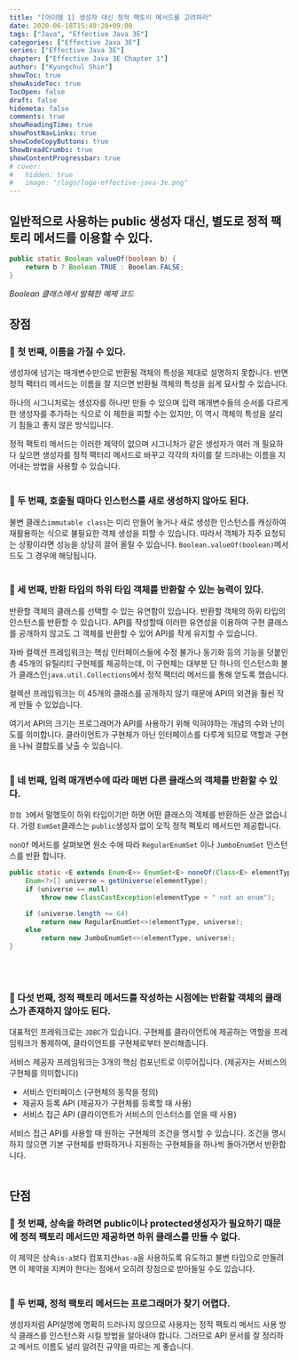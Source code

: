 ```yaml
---
title: "[아이템 1] 생성자 대신 정적 팩토리 메서드를 고려하라"
date: 2020-06-18T15:49:20+09:00
tags: ["Java", "Effective Java 3E"]
categories: ["Effective Java 3E"]
series: ["Effective Java 3E"]
chapter: ["Effective Java 3E Chapter 1"]
author: ["Kyungchul Shin"]
showToc: true
showAsideToc: true
TocOpen: false
draft: false
hidemeta: false
comments: true
showReadingTime: true
showPostNavLinks: true
showCodeCopyButtons: true
ShowBreadCrumbs: true
showContentProgressbar: true
# cover:
#   hidden: true
#   image: "/logo/logo-effective-java-3e.png"
---
```

## 일반적으로 사용하는 public 생성자 대신, 별도로 정적 팩토리 메서드를 이용할 수 있다.

``` java
public static Boolean valueOf(boolean b) {
    return b ? Boolean.TRUE : Booelan.FALSE;
}
```
_Boolean 클래스에서 발췌한 예제 코드_
<br>

## <i class="user-fa-action-done" aria-hidden="true"></i> 장점

### 📌 첫 번째, 이름을 가질 수 있다.

생성자에 넘기는 매개변수만으로 반환될 객체의 특성을 제대로 설명하지 못합니다. 반면 정적 팩터리 메서드는 이름을 잘 지으면 반환될 객체의 특성을 쉽게 묘사할 수 있습니다.

하나의 시그니처로는 생성자를 하나만 만들 수 있으며 입력 매개변수들의 순서를 다르게 한 생성자를 추가하는 식으로 이 제한을 피할 수는 있지만, 이 역시 객체의 특성을 살리기 힘들고 좋지 않은 방식입니다.

정적 팩토리 메서드는 이러한 제약이 없으며 시그니처가 같은 생성자가 여러 개 필요하다 싶으면
생성자를 정적 팩터리 메서드로 바꾸고 각각의 차이를 잘 드러내는 이름을 지어내는 방법을 사용할 수 있습니다.
<br>
<br>

### 📌 두 번째, 호출될 때마다 인스턴스를 새로 생성하지 않아도 된다.

불변 클래스`immutable class`는 미리 만들어 놓거나 새로 생성한 인스턴스를 캐싱하여 재활용하는 식으로 불필요한 객체 생성을 피할 수 있습니다. 따라서 객체가 자주 요청되는 상황이라면 성능을 상당히 끌어 올릴 수 있습니다. `Boolean.valueOf(boolean)`메서드도 그 경우에 해당됩니다.
<br>
<br>

### 📌 세 번째, 반환 타입의 하위 타입 객체를 반환할 수 있는 능력이 있다.

반환할 객체의 클래스를 선택할 수 있는 유연함이 있습니다. 반환할 객체의 하위 타입의 인스턴스를 반환할 수 있습니다. API를 작성할때 이러한 유연성을 이용하여 구현 클래스를 공개하지 않고도 그 객체를 반환할 수 있어 API를 작게 유지할 수 있습니다.

자바 컬렉션 프레임워크는 핵심 인터페이스들에 수정 불가나 동기화 등의 기능을 덧붙인 총 45개의 유틸리티 구현체를 제공하는데, 이 구현체는 대부분 단 하나의 인스턴스화 불가 클래스인`java.util.Collections`에서 정적 팩터리 메서드를 통해 얻도록 했습니다.

컬렉션 프레임워크는 이 45개의 클래스를 공개하지 않기 때문에 API의 외견을 훨씬 작게 만들 수 있었습니다.

여기서 API의 크기는 프로그래머가 API를 사용하기 위해 익혀야하는 개념의 수와 난이도를 의미합니다. 클라이언트가 구현체가 아닌 인터페이스를 다루게 되므로 역할과 구현을 나눠 결합도를 낮출 수 있습니다.
<br>
<br>

### 📌 네 번째, 입력 매개변수에 따라 매번 다른 클래스의 객체를 반환할 수 있다.

`장점 3`에서 말했듯이 하위 타입이기만 하면 어떤 클래스의 객체를 반환하든 상관 없습니다. 가령 `EumSet`클래스는 `public`생성자 없이 오직 정적 펙토리 메서드만 제공합니다.

`nonOf` 메서드를 살펴보면 원소 수에 따라 `RegularEnumSet` 이나 `JumboEnumSet` 인스턴스를 반환 합니다.

```java
public static <E extends Enum<E>> EnumSet<E> noneOf(Class<E> elementType) {
    Enum<?>[] universe = getUniverse(elementType);
    if (universe == null)
        throw new ClassCastException(elementType + " not an enum");

    if (universe.length <= 64)
        return new RegularEnumSet<>(elementType, universe);
    else
        return new JumboEnumSet<>(elementType, universe);
}
```
<br>
<br>

### 📌 다섯 번째, 정적 팩토리 메서드를 작성하는 시점에는 반환할 객체의 클래스가 존재하지 않아도 된다.
대표적인 프레워크로는 `JDBC`가 있습니다. 구현체를 클라이언트에 제공하는 역할을 프레임워크가 통제하여, 클라이언트를 구현체로부터 분리해줍니다.

서비스 제공자 프레임워크는 3개의 핵심 컴포넌트로 이루어집니다. (제공자는 서비스의 구현체를 의미합니다)
- 서비스 인터페이스 (구현체의 동작을 정의)
- 제공자 등록 API  (제공자가 구현체를 등록할 때 사용)
- 서비스 접근 API  (클라이언트가 서비스의 인스터스를 얻을 때 사용)

서비스 접근 API를 사용할 때 원하는 구현체의 조건을 명시할 수 있습니다. 조건을 명시하지 않으면 기본 구현체를 반화하거나 지원하는 구현체들을 하나씩 돌아가면서 반환합니다.
<br>
<br>

## <i class="user-fa-action-done" aria-hidden="true"></i> 단점

### 📌 첫 번째, 상속을 하려면 public이나 protected생성자가 필요하기 때문에 정적 팩토리 메서드만 제공하면 하위 클래스를 만들 수 없다.
이 제약은 상속`is-a`보다 컴포지션`has-a`을 사용하도록 유도하고 불변 타입으로 만들려면 이 제약을 지켜야 한다는 점에서 오히려 장점으로 받아들일 수도 있습니다.
<br>
<br>

### 📌 두 번째, 정적 팩토리 메서드는 프로그래머가 찾기 어렵다.
생성자처럼 API설명에 명확히 드러나지 않으므로 사용자는 정적 팩토리 메서드 사용 방식 클래스를 인스턴스화 시킬 방법을 알아내야 합니다. 그러므로 API 문서를 잘 정리하고 메서드 이름도 널리 알려진 규약을 따르는 게 좋습니다.